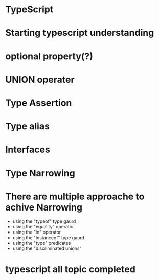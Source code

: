 # TypeScript

# Starting typescript understanding
# optional property(?)
# UNION operater
# Type Assertion 
# Type alias
# Interfaces
# Type Narrowing

# There are multiple approache to achive Narrowing

 * using the "typeof" type gaurd
 * using the "equality" operator
 * using the "in" operator
 * using the "instanceof" type gaurd
 * using the "type" predicates
 * using the "discriminated unions" 
# 

# typescript all topic completed